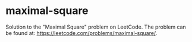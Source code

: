 # maximal-square
Solution to the "Maximal Square" problem on LeetCode. The problem can be found at: https://leetcode.com/problems/maximal-square/.
